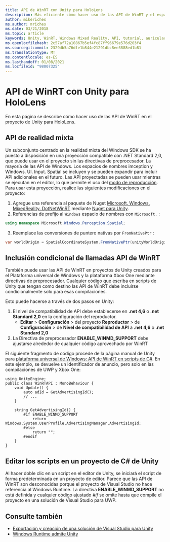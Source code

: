 ```yaml
---
title: API de WinRT con Unity para HoloLens
description: Más eficiente cómo hacer uso de las API de WinRT y el espacio de nombres de Windows en los proyectos de la realidad mixta de Unity para HoloLens.
author: mikeriches
ms.author: mriches
ms.date: 03/21/2018
ms.topic: article
keywords: Unity, WinRT, Windows Mixed Reality, API, tutorial, auriculares de realidad mixta, auriculares de realidad mixta de Windows, auriculares de realidad virtual, API de realidad mixta
ms.openlocfilehash: 2c57af72a10867b5ef4fc87ff96679e576d203f4
ms.sourcegitcommit: 2329db5a76dfe1b844e21291dbc8ee3888ed1b81
ms.translationtype: MT
ms.contentlocale: es-ES
ms.lasthandoff: 01/08/2021
ms.locfileid: "98007325"
---
```

# <a name="winrt-apis-with-unity-for-hololens"></a>API de WinRT con Unity para HoloLens

En esta página se describe cómo hacer uso de las API de WinRT en el proyecto de Unity para HoloLens.

## <a name="mixed-reality-apis"></a>API de realidad mixta

Un subconjunto centrado en la realidad mixta del Windows SDK se ha puesto a disposición en una proyección compatible con .NET Standard 2,0, que puede usar en el proyecto sin las directivas de preprocesador. La mayoría de las API de Windows. Los espacios de nombres imception y Windows. UI. Input. Spatial se incluyen y se pueden expandir para incluir API adicionales en el futuro. Las API proyectadas se pueden usar mientras se ejecutan en el editor, lo que permite el uso del [modo de reproducción](https://docs.microsoft.com//windows/mixed-reality/unity-play-mode). Para usar esta proyección, realice las siguientes modificaciones en el proyecto:

1) Agregue una referencia al paquete de Nuget [Microsoft. Windows. MixedReality. DotNetWinRT](https://www.nuget.org/packages/Microsoft.Windows.MixedReality.DotNetWinRT) mediante [Nuget para Unity](https://github.com/GlitchEnzo/NuGetForUnity).
2) Referencias de prefijo al `Windows` espacio de nombres con `Microsoft.` :
```cs
using namespace Microsoft.Windows.Perception.Spatial;
```
3) Reemplace las conversiones de puntero nativas por `FromNativePtr` :
```cs
var worldOrigin = SpatialCoordinateSystem.FromNativePtr(unityWorldOriginPtr);
```

## <a name="conditionally-include-winrt-api-calls"></a>Inclusión condicional de llamadas API de WinRT

También puede usar las API de WinRT en proyectos de Unity creados para el Plataforma universal de Windows y la plataforma Xbox One mediante directivas de preprocesador. Cualquier código que escriba en scripts de Unity que tengan como destino las API de WinRT debe incluirse condicionalmente solo para esas compilaciones. 

Esto puede hacerse a través de dos pasos en Unity:
1) El nivel de compatibilidad de API debe establecerse en **.net 4,6** o **.net Standard 2,0** en la configuración del reproductor.
    - **Editar**  >  **Configuración**  >  del proyecto **Reproductor**  >  de **Configuración**  >  de **Nivel de compatibilidad de API** a **.net 4,6** o **.net Standard 2,0**
2) La Directiva de preprocesador **ENABLE_WINMD_SUPPORT** debe ajustarse alrededor de cualquier código aprovechado por WinRT

El siguiente fragmento de código procede de la página manual de Unity para [plataforma universal de Windows: API de WinRT en scripts de C#](https://docs.unity3d.com/Manual/windowsstore-scripts.html). En este ejemplo, se devuelve un identificador de anuncio, pero solo en las compilaciones de UWP y Xbox One:

```
using UnityEngine;
public class WinRTAPI : MonoBehaviour {
    void Update() {
        auto adId = GetAdvertisingId();
        // ...
    }

    string GetAdvertisingId() {
        #if ENABLE_WINMD_SUPPORT
            return Windows.System.UserProfile.AdvertisingManager.AdvertisingId;
        #else
            return "";
        #endif
    }
}
```

## <a name="edit-your-scripts-in-a-unity-c-project"></a>Editar los scripts en un proyecto de C# de Unity

Al hacer doble clic en un script en el editor de Unity, se iniciará el script de forma predeterminada en un proyecto de editor. Parece que las API de WinRT son desconocidas porque el proyecto de Visual Studio no hace referencia al Windows Runtime. La directiva **ENABLE_WINMD_SUPPORT** no está definida y cualquier código ajustado *#if* se omite hasta que compile el proyecto en una solución de Visual Studio para UWP.

## <a name="see-also"></a>Consulte también
* [Exportación y creación de una solución de Visual Studio para Unity](exporting-and-building-a-unity-visual-studio-solution.md)
* [Windows Runtime admite Unity](https://docs.unity3d.com/Manual/IL2CPP-WindowsRuntimeSupport.html)
